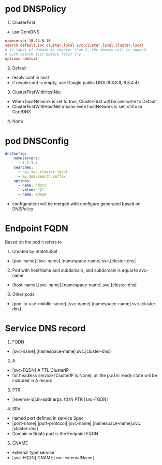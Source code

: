 # pod DNSPolicy
1. ClusterFirst
  * use CoreDNS
``` resolv.conf
nameserver 10.43.0.10
search default.svc.cluster.local svc.cluster.local cluster.local
# if label of domain is shorter than 5, the domain will be append 
# with search list before first try
options ndots:5 
```
2. Default
  * resolv.conf in host 
  * if resolv.conf is empty, use Google public DNS (8.8.8.8, 8.8.4.4) 
3. ClusterFirstWithHostNet
  * When hostNetwork is set to true, ClusterFirst will be overwrite to Default
  * ClusterFirstWithHostNet means even hostNetwork is set, still use CoreDNS
4. None

# pod DNSConfig 
``` yaml
dnsConfig:
    nameservers:
      - 1.2.3.4
    searches:
      - ns1.svc.cluster.local
      - my.dns.search.suffix
    options:
      - name: ndots
        value: "2"
      - name: edns0
```
  * configuration will be merged with configure generated based on DNSPolicy

# Endpoint FQDN
Based on the pod it refers to
1. Created by StatefulSet 
  * [pod-name].[svc-name].[namespace-name].svc.[cluster-dns]
2. Pod with hostName and subdomain, and subdomain is equal to svc-name
  * [host-name].[svc-name].[namespace-name].svc.[cluster-dns]
3. Other pods
  * [pod-ip-use-middle-score].[svc-name].[namespace-name].svc.[cluster-dns]

# Service DNS record
1. FQDN
  * [svc-name].[namespace-name].svc.[cluster-dns]
2. A
  * [svc-FQDN] A TTL ClusterIP
  * for headless service (ClusterIP is None), all the pod in ready state will be
    included in A record
3. PTR
  * [reverse-ip].in-addr.arpa. ttl IN PTR [svc-FQDN]
4. SRV
  * named port defined in service Spec
  * [port-name].[port-protocol].[svc-name].[namespace-name].svc.[cluster-dns]
  * Domain in Rdata part is the Endpoint FQDN
5. CNAME
  * external type service
  * [svc-FQDN] CNAME [svc-externalName]

